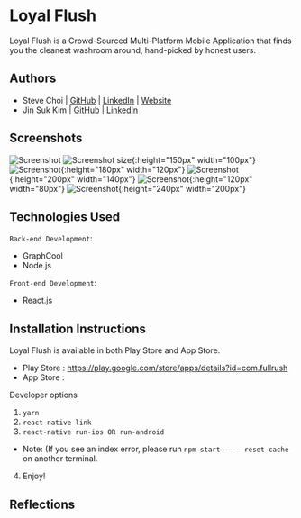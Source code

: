 # Loyal Flush

Loyal Flush is a Crowd-Sourced Multi-Platform Mobile Application that finds you the cleanest washroom around, hand-picked by honest users.

## Authors

- Steve Choi | [GitHub](https://github.com/stevechoiio) | [LinkedIn](https://www.linkedin.com/in/stevechoi93/) | [Website](choisteve.com)
- Jin Suk Kim | [GitHub](https://github.com/jinsukkim94) | [LinkedIn](https://www.linkedin.com/in/jinsukkim94//)

## Screenshots

![Screenshot](./client/js/assets/screenshots/ad_1.jpg)
![Screenshot size](./client/js/assets/screenshots/screenshot1.png){:height="150px" width="100px"}
![Screenshot](./client/js/assets/screenshots/screenshot2.png){:height="180px" width="120px"}
![Screenshot](./client/js/assets/screenshots/screenshot3.png){:height="200px" width="140px"}
![Screenshot](./client/js/assets/screenshots/screenshot4.png){:height="120px" width="80px"}
![Screenshot](./client/js/assets/screenshots/screenshot5.png){:height="240px" width="200px"}

## Technologies Used

`Back-end Development`:

- GraphCool
- Node.js

`Front-end Development`:

- React.js

## Installation Instructions
Loyal Flush is available in both Play Store and App Store.

- Play Store : https://play.google.com/store/apps/details?id=com.fullrush
- App Store : 

Developer options

1. ```yarn```
2. ```react-native link```
3. ```react-native run-ios OR run-android```

- Note: (If you see an index error, please run ```npm start -- --reset-cache``` on another terminal.

4. Enjoy!

## Reflections
